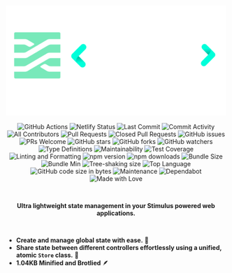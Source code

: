 <p align="center">
  <img src="images/stimulus_store_logo.png" alt="Stimulus Store Logo"/> 
</p>

<p align="center">
  <!-- Project Status Badges -->
  <a style="text-decoration: none;" target="_blank" href="https://github.com/omarluq/stimulus-store/actions/workflows/test.yml">
    <img src="https://github.com/omarluq/stimulus-store/actions/workflows/test.yml/badge.svg" alt="GitHub Actions" />
  </a>
  <a style="text-decoration: none;" target="_blank" href="https://netlify.com">
    <img src="https://api.netlify.com/api/v1/badges/f2b2e5e9-67f0-4e3f-b6b5-8e1310ea4ad7/deploy-status" alt="Netlify Status" />
  </a>
  <a style="text-decoration: none;" target="_blank" href="https://github.com/omarluq/stimulus-store/commits/main">
    <img src="https://img.shields.io/github/last-commit/omarluq/stimulus-store" alt="Last Commit" />
  </a>
  <a style="text-decoration: none;" target="_blank" href="https://github.com/omarluq/stimulus-store/graphs/commit-activity">
    <img src="https://img.shields.io/github/commit-activity/m/omarluq/stimulus-store" alt="Commit Activity" />
  </a>
  <!-- Contribution Badges -->
  <a style="text-decoration: none;" target="_blank" href="https://github.com/omarluq/stimulus-store/graphs/contributors">
    <img src="https://img.shields.io/github/all-contributors/omarluq/stimulus-store" alt="All Contributors" />
  </a>
  <a style="text-decoration: none;" target="_blank" href="https://github.com/omarluq/stimulus-store/pulls">
    <img src="https://img.shields.io/github/issues-pr/omarluq/stimulus-store" alt="Pull Requests" />
  </a>
  <a style="text-decoration: none;" target="_blank" href="https://github.com/omarluq/stimulus-store/pulls?q=is%3Apr+is%3Aclosed">
    <img src="https://img.shields.io/github/issues-pr-closed-raw/omarluq/stimulus-store" alt="Closed Pull Requests" />
  </a>
  <a style="text-decoration: none;" target="_blank" href="https://github.com/omarluq/stimulus-store/issues">
    <img src="https://img.shields.io/github/issues/omarluq/stimulus-store" alt="GitHub issues" />
  </a>
  <a style="text-decoration: none;" target="_blank" href="https://github.com/omarluq/stimulus-store">
    <img src="https://img.shields.io/badge/PRs-welcome-brightgreen.svg" alt="PRs Welcome" />
  </a>
  <!-- Popularity Badges -->
  <a style="text-decoration: none;" target="_blank" href="https://github.com/omarluq/stimulus-store/stargazers">
    <img src="https://img.shields.io/github/stars/omarluq/stimulus-store" alt="GitHub stars" />
  </a>
  <a style="text-decoration: none;" target="_blank" href="https://github.com/omarluq/stimulus-store/network/members">
    <img src="https://img.shields.io/github/forks/omarluq/stimulus-store" alt="GitHub forks" />
  </a>
  <a style="text-decoration: none;" target="_blank" href="https://github.com/omarluq/stimulus-store/watchers">
    <img src="https://img.shields.io/github/watchers/omarluq/stimulus-store" alt="GitHub watchers" />
  </a>
  <!-- Development Standards Badges -->
  <a style="text-decoration: none;" target="_blank" href="https://www.typescriptlang.org">
    <img src="https://img.shields.io/npm/types/stimulus-store" alt="Type Definitions" />
  </a>
  <a style="text-decoration: none;" target="_blank" href="https://codeclimate.com/github/omarluq/stimulus-store/maintainability">
    <img src="https://api.codeclimate.com/v1/badges/a99a88d28ad37a79dbf6/maintainability" alt="Maintainability" />
  </a>
  <a style="text-decoration: none;" target="_blank" href="https://codeclimate.com/github/omarluq/stimulus-store/test_coverage">
    <img src="https://api.codeclimate.com/v1/badges/a99a88d28ad37a79dbf6/test_coverage" alt="Test Coverage" />
  </a>
  <a style="text-decoration: none;" target="_blank" href="https://biomejs.dev">
    <img src="https://img.shields.io/badge/-BiomeJs-60A5FA?logo=biome&logoColor=white" alt="Linting and Formatting" />
  </a>
  <!-- Download and Package Size Badges -->
  <a style="text-decoration: none;" target="_blank" href="https://npmjs.com/package/stimulus-store">
    <img src="https://badge.fury.io/js/stimulus-store.svg" alt="npm version" />
  </a>
  <a style="text-decoration: none;" target="_blank" href="https://npmjs.com/package/stimulus-store">
    <img src="https://img.shields.io/npm/dm/stimulus-store.svg" alt="npm downloads" />
  </a>
  <a style="text-decoration: none;" target="_blank" href="https://bundlephobia.com/result?p=stimulus-store@0.0.1">
    <img src="https://img.shields.io/bundlephobia/minzip/stimulus-store@0.0.1" alt="Bundle Size" />
  </a>
  <a style="text-decoration: none;" target="_blank" href="https://bundlephobia.com/result?p=stimulus-store@0.0.1">
    <img src="https://img.shields.io/bundlephobia/min/stimulus-store@0.0.1" alt="Bundle Min" />
  </a>
  <a style="text-decoration: none;" target="_blank" href="https://bundlephobia.com/result?p=stimulus-store@0.0.1">
    <img src="https://badgen.net/bundlephobia/tree-shaking/stimulus-store@0.0.1" alt="Tree-shaking size" />
  </a>
  <!-- Miscellaneous Badges -->
  <a style="text-decoration: none;" target="_blank" href="https://github.com/omarluq/stimulus-store">
    <img src="https://img.shields.io/github/languages/top/omarluq/stimulus-store" alt="Top Language" />
  </a>
  <a style="text-decoration: none;" target="_blank" href="https://github.com/omarluq/stimulus-store">
    <img src="https://img.shields.io/github/languages/code-size/omarluq/stimulus-store" alt="GitHub code size in bytes" />
  </a>
  <a style="text-decoration: none;" target="_blank" href="https://github.com/omarluq/stimulus-store">
    <img src="https://img.shields.io/badge/Maintained%3F-yes-green.svg" alt="Maintenance" />
  </a>
  <a style="text-decoration: none;" target="_blank" href="https://dependabot.com">
    <img src="https://badgen.net/github/dependabot/omarluq/stimulus-store" alt="Dependabot" />
  </a>
  <a style="text-decoration: none;" target="_blank" href="https://github.com/omarluq/stimulus-store">
    <img src="https://img.shields.io/badge/Made%20with-Love-ff69b4.svg" alt="Made with Love" />
  </a>
</p>

</br>

<p align="center">
  <b>Ultra lightweight state management in your Stimulus powered web applications.</b>
</p>

</br>

- **Create and manage global state with ease.** 🔄
- **Share state between different controllers effortlessly using a unified, atomic `Store` class.** 🔀
- **1.04KB Minified and Brotlied** 🪶

